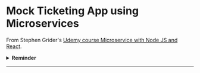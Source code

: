 # Mock Ticketing App using Microservices

From Stephen Grider's [Udemy course Microservice with Node JS and React](https://www.udemy.com/course/microservices-with-node-js-and-react/).

<details>
<summary><b>Reminder</b><hr /></summary>

Add host to `/etc/hosts` on your host machine:
Run:

```sh
minikube ip
```

put that address (e.g. `127.0.0.1`) into `/etc/hosts` along with host name, be in administrator mode (i.e. `sudo vim /etc/hosts`):

```sh
127.0.0.1 ticketing.dev
```

On Chrome, will get "Not Secure", just click anywhere on the page and type `thisisunsafe`. Haven't checked what to do for Firefox, b/c the "thisisunsafe" didn't work for me.

</details>
